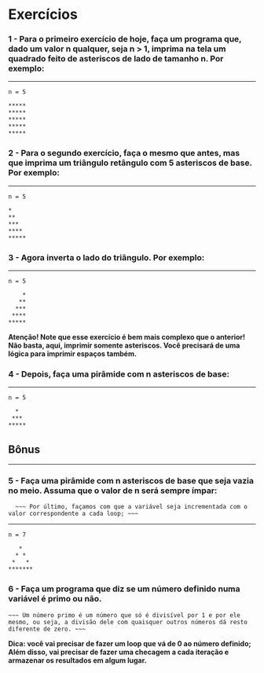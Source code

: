 # Exercícios

### 1 - Para o primeiro exercício de hoje, faça um programa que, dado um valor n qualquer, seja n > 1, imprima na tela um quadrado feito de asteriscos de lado de tamanho n. Por exemplo: ###
---
```
n = 5

*****
*****
*****
*****
*****
```
### 2 - Para o segundo exercício, faça o mesmo que antes, mas que imprima um triângulo retângulo com 5 asteriscos de base. Por exemplo: ###
---
```
n = 5

*
**
***
****
*****
```
### 3 - Agora inverta o lado do triângulo. Por exemplo: ###
---
```
n = 5

    *
   **
  ***
 ****
*****
```
__**Atenção! Note que esse exercício é bem mais complexo que o anterior! Não basta, aqui, imprimir somente asteriscos. Você precisará de uma lógica para imprimir espaços também.**__
### 4 - Depois, faça uma pirâmide com n asteriscos de base: ###
---
```
n = 5

  *
 ***
*****
```
## Bônus
---

### 5 - Faça uma pirâmide com n asteriscos de base que seja vazia no meio. Assuma que o valor de n será sempre ímpar: ###
      ~~~ Por último, façamos com que a variável seja incrementada com o valor correspondente a cada loop; ~~~
---
```
n = 7

   *
  * *
 *   *
*******
```
### 6 - Faça um programa que diz se um número definido numa variável é primo ou não. ###
    ~~~ Um número primo é um número que só é divisível por 1 e por ele mesmo, ou seja, a divisão dele com quaisquer outros números dá resto diferente de zero. ~~~

__**Dica: você vai precisar de fazer um loop que vá de 0 ao número definido; Além disso, vai precisar de fazer uma checagem a cada iteração e armazenar os resultados em algum lugar.**__
